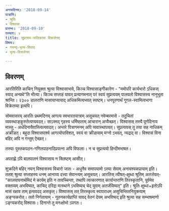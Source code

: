 ```yaml
---
अन्त्यदिनम्: '2018-09-14'
पात्राणि:
- श्रुतिः
- विश्वासः
प्रारम्भः: '2018-09-10'
रस्यता: ४
title: सुप्रत्यय-पालिकाया विसर्जनम्
विषयः:
- नयन्तृ-भृत्य-विवादः
- भृत्य-विसर्जनम्

---
```


## विवरणम्
आरतिरिति काचिन् नियुक्ता श्रुत्या विश्वासाभावे, किञ्च विश्वासाङ्गीकारेण - "ममोपरि कार्यभारो ऽधिकस् स्याद् अन्यथे"ति भीत्या। किञ्च सप्ताहं यावत् प्रत्यागमनात् परं स्वयं सुप्रत्ययम् पालयतो विश्वासस्य नानुभूता श्रान्तिः। २३०० डालराणि मासायाप्यायाद् अधिकमित्यभवत् स्पष्टम्। धनपूरणार्थं गूगल-स्वामित्वभागा विक्रेतव्या इत्यपि।

सोमवासरय् आरतिः प्रथमदिनय् आगत्य स्वभारतयात्राम् असूचयत् नवेम्बरमासे - तदुचितां व्यवस्थाङ्कुरुतेत्यप्यवदत्। साऽस्मद् गृहस्य धर्मिष्ठताम् आचारान् अप्यैच्छत्। विश्वासस् तस्यै पूर्णदिनाय मास्तु - अर्धदिनायैवास्त्वित्यवदत्। अन्तरे पित्रागमनम् अपि व्यवास्थापयत्। सुप्रत्ययस् तु तया सह नाधिकम् अक्रीडत्। बहुदा विश्वासपार्श्व आगत्योपाविशत्, स्वयं वा क्रीडायाम् मग्नो ऽभवत्, न्यद्राद् वा। विश्वासं विना बहिर् अपि न गन्तुम् ऐच्छत्।

तस्याः‌ पुस्तकपठन-गणितपाठनादिप्रयत्ना अपि विफलाः। न च सुप्रत्ययो हिन्दीमभाषत। 

अपराह्णे ऽपि बालपालनं विश्वासाय न क्लिष्टम् आसीत्। 


शुक्रदिने बहिर् नयन् विश्वासस्य विचारो जातः - अधुनैव समापयामो ऽस्या सेवाम् अनावश्यकप्रायाम् इति। ततश् श्रुत्या सप्ताहस्य धनम् आनाय्य दत्त्वा सेवान्त्यम् असूचयत्। आरतिस् त्वीषत्-क्षुब्धा श्रुतिम् अतर्जयत्- "कालयापनार्थमिदं मे कार्यम् इति न तावच्चिन्ता, तथापि त्वत्कारणात् कार्यान्तराणि तिरस्कृतानि, पूर्वमेव वक्तव्यम् अभविष्यत्, काचिद् दरिद्रा मत्स्थाने ऽभविष्यच् चेद् युवाम् अतर्जयिष्यत्" इति। श्रुतिः क्षुब्धा+इतोऽपि मासं रक्षाव ताम् इत्यवदद् असकृत्। विश्वासस् तत् तिरस्कृत्य स्वापराधम् असुचिन्तितनियुक्त्याम् अङ्ग्यकरोत्। ततो निर्गतायाम् - नूतनकार्यप्राप्तिं यावद् वेतनं देयम् अभविष्यद् इति श्रुत्या सह सम्भाषमाणो ऽङ्ग्यकरोद् विश्वासः। दिनान्ते तु मनःक्षोभो ऽपगतः।

